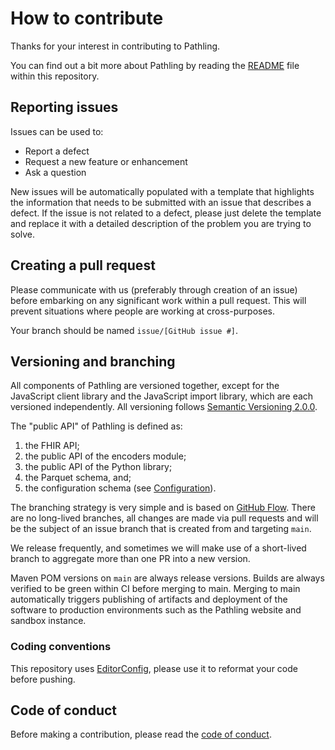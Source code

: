 # How to contribute

Thanks for your interest in contributing to Pathling.

You can find out a bit more about Pathling by reading the [README](README.md)
file within this repository.

## Reporting issues

Issues can be used to:

* Report a defect
* Request a new feature or enhancement
* Ask a question

New issues will be automatically populated with a template that highlights the
information that needs to be submitted with an issue that describes a defect. If
the issue is not related to a defect, please just delete the template and
replace it with a detailed description of the problem you are trying to solve.

## Creating a pull request

Please communicate with us (preferably through creation of an issue) before
embarking on any significant work within a pull request. This will prevent
situations where people are working at cross-purposes.

Your branch should be named `issue/[GitHub issue #]`.

## Versioning and branching

All components of Pathling are versioned together, except for the JavaScript
client library and the JavaScript import library, which are each versioned
independently. All versioning
follows [Semantic Versioning 2.0.0](https://semver.org/spec/v2.0.0.html).

The "public API" of Pathling is defined as:

1. the FHIR API;
2. the public API of the encoders module;
3. the public API of the Python library;
4. the Parquet schema, and;
5. the configuration schema (see
   [Configuration](https://pathling.csiro.au/docs/configuration.html)).

The branching strategy is very simple and is based on
[GitHub Flow](https://guides.github.com/introduction/flow/). There are no
long-lived branches, all changes are made via pull requests and will be the
subject of an issue branch that is created from and targeting `main`.

We release frequently, and sometimes we will make use of a short-lived branch to
aggregate more than one PR into a new version.

Maven POM versions on `main` are always release versions. Builds are always
verified to be green within CI before merging to main. Merging to main
automatically triggers publishing of artifacts and deployment of the software to
production environments such as the Pathling website and sandbox instance.

### Coding conventions

This repository uses [EditorConfig](https://editorconfig.org/), please use it to
reformat your code before pushing.

## Code of conduct

Before making a contribution, please read the
[code of conduct](CODE_OF_CONDUCT.md).
